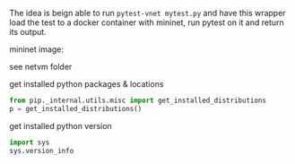 The idea is beign able to run  `pytest-vnet mytest.py` and have this wrapper load the test to a docker container with mininet, run pytest on it and return its output.

mininet image:

see netvm folder

get installed python packages & locations

```python
from pip._internal.utils.misc import get_installed_distributions
p = get_installed_distributions()
```
get installed python version

```python
import sys
sys.version_info
```

